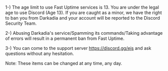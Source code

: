 1-) The age limit to use Fast Uptime services is 13. You are under the legal age to use Discord (Age 13). If you are caught as a minor, we have the right to ban you from Darkadia and your account will be reported to the Discord Security Team.

2-) Abusing Darkadia's service/Spamming its commands/Taking advantage of errors will result in a permanent ban from Fast Uptime.

3-) You can come to the support server https://discord.gg/ejs and ask questions without any hesitation.

Note: These items can be changed at any time, any day.
